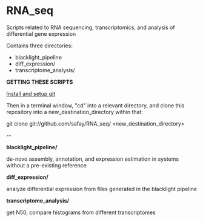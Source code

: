 RNA_seq
=======

Scripts related to RNA sequencing, transcriptomics, and analysis of differential gene expression

Contains three directories:
* blacklight_pipeline
* diff_expression/
* transcriptome_analysis/


**GETTING THESE SCRIPTS**

[Install and setup git](https://help.github.com/articles/set-up-git)

Then in a terminal window, "cd" into a relevant directory, and clone this repository into a new_destination_directory within that:

git clone git://github.com/safay/RNA_seq/ <new_destination_directory>

--

**blacklight_pipeline/**

de-novo assembly, annotation, and expression estimation in systems without a pre-existing reference

**diff_expression/**

analyze differential expression from files generated in the blacklight pipeline

**transcriptome_analysis/**

get N50, compare histograms from different transcriptomes 
